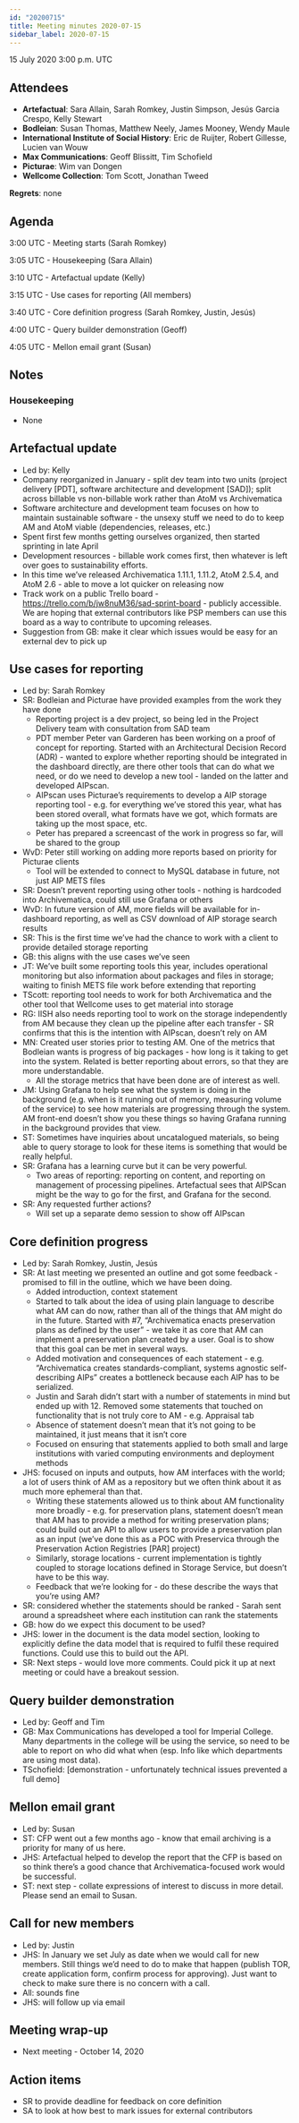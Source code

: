 ```yaml
---
id: "20200715"
title: Meeting minutes 2020-07-15
sidebar_label: 2020-07-15
---
```


15 July 2020
3:00 p.m. UTC

## Attendees

* **Artefactual**: Sara Allain, Sarah Romkey, Justin Simpson, Jesús Garcia Crespo, Kelly Stewart
* **Bodleian**: Susan Thomas, Matthew Neely, James Mooney, Wendy Maule
* **International Institute of Social History**: Eric de Ruijter, Robert Gillesse, Lucien van Wouw
* **Max Communications**: Geoff Blissitt, Tim Schofield
* **Picturae**: Wim van Dongen
* **Wellcome Collection**: Tom Scott, Jonathan Tweed

**Regrets**: none

## Agenda

3:00 UTC - Meeting starts (Sarah Romkey)

3:05 UTC - Housekeeping (Sara Allain)

3:10 UTC - Artefactual update (Kelly)

3:15 UTC - Use cases for reporting (All members)

3:40 UTC - Core definition progress (Sarah Romkey, Justin, Jesús)

4:00 UTC - Query builder demonstration (Geoff)

4:05 UTC - Mellon email grant (Susan)

## Notes

### Housekeeping

* None

## Artefactual update

* Led by: Kelly
* Company reorganized in January - split dev team into two units (project delivery [PDT], software architecture and development [SAD]); split across billable vs non-billable work rather than AtoM vs Archivematica
* Software architecture and development team focuses on how to maintain sustainable software - the unsexy stuff we need to do to keep AM and AtoM viable (dependencies, releases, etc.)
* Spent first few months getting ourselves organized, then started sprinting in late April
* Development resources - billable work comes first, then whatever is left over goes to sustainability efforts.
* In this time we’ve released Archivematica 1.11.1, 1.11.2, AtoM 2.5.4, and AtoM 2.6 - able to move a lot quicker on releasing now
* Track work on a public Trello board - https://trello.com/b/jw8nuM36/sad-sprint-board - publicly accessible. We are hoping that external contributors like PSP members can use this board as a way to contribute to upcoming releases.
* Suggestion from GB: make it clear which issues would be easy for an external dev to pick up

## Use cases for reporting

* Led by: Sarah Romkey
* SR: Bodleian and Picturae have provided examples from the work they have done
  * Reporting project is a dev project, so being led in the Project Delivery team with consultation from SAD team
  * PDT member Peter van Garderen has been working on a proof of concept for reporting. Started with an Architectural Decision Record (ADR) - wanted to explore whether reporting should be integrated in the dashboard directly, are there other tools that can do what we need, or do we need to develop a new tool - landed on the latter and developed AIPscan.
  * AIPscan uses Picturae’s requirements to develop a AIP storage reporting tool - e.g. for everything we’ve stored this year, what has been stored overall, what formats have we got, which formats are taking up the most space, etc.
  * Peter has prepared a screencast of the work in progress so far, will be shared to the group
* WvD: Peter still working on adding more reports based on priority for Picturae clients
  * Tool will be extended to connect to MySQL database in future, not just AIP METS files
* SR: Doesn’t prevent reporting using other tools - nothing is hardcoded into Archivematica, could still use Grafana or others
* WvD: In future version of AM, more fields will be available for in-dashboard reporting, as well as CSV download of AIP storage search results
* SR: This is the first time we’ve had the chance to work with a client to provide detailed storage reporting
* GB: this aligns with the use cases we’ve seen
* JT: We’ve built some reporting tools this year, includes operational monitoring but also information about packages and files in storage; waiting to finish METS file work before extending that reporting
* TScott: reporting tool needs to work for both Archivematica and the other tool that Wellcome uses to get material into storage
* RG: IISH also needs reporting tool to work on the storage independently from AM because they clean up the pipeline after each transfer - SR confirms that this is the intention with AIPscan, doesn’t rely on AM
* MN: Created user stories prior to testing AM. One of the metrics that Bodleian wants is progress of big packages - how long is it taking to get into the system. Related is better reporting about errors, so that they are more understandable.
  * All the storage metrics that have been done are of interest as well.
* JM: Using Grafana to help see what the system is doing in the background (e.g. when is it running out of memory, measuring volume of the service) to see how materials are progressing through the system. AM front-end doesn’t show you these things so having Grafana running in the background provides that view.
* ST: Sometimes have inquiries about uncatalogued materials, so being able to query storage to look for these items is something that would be really helpful.
* SR: Grafana has a learning curve but it can be very powerful.
  * Two areas of reporting: reporting on content, and reporting on management of processing pipelines. Artefactual sees that AIPScan might be the way to go for the first, and Grafana for the second.
* SR: Any requested further actions?
  * Will set up a separate demo session to show off AIPscan

## Core definition progress

* Led by: Sarah Romkey, Justin, Jesús
* SR: At last meeting we presented an outline and got some feedback - promised to fill in the outline, which we have been doing.
  * Added introduction, context statement
  * Started to talk about the idea of using plain language to describe what AM can do now, rather than all of the things that AM might do in the future. Started with #7, “Archivematica enacts preservation plans as defined by the user” - we take it as core that AM can implement a preservation plan created by a user. Goal is to show that this goal can be met in several ways.
  * Added motivation and consequences of each statement - e.g. “Archivematica creates standards-compliant, systems agnostic self-describing AIPs” creates a bottleneck because each AIP has to be serialized.
  * Justin and Sarah didn’t start with a number of statements in mind but ended up with 12. Removed some statements that touched on functionality that is not truly core to AM - e.g. Appraisal tab
  * Absence of statement doesn’t mean that it’s not going to be maintained, it just means that it isn’t core
  * Focused on ensuring that statements applied to both small and large institutions with varied computing environments and deployment methods
* JHS: focused on inputs and outputs, how AM interfaces with the world; a lot of users think of AM as a repository but we often think about it as much more ephemeral than that.
  * Writing these statements allowed us to think about AM functionality more broadly - e.g. for preservation plans, statement doesn’t mean that AM has to provide a method for writing preservation plans; could build out an API to allow users to provide a preservation plan as an input (we’ve done this as a POC with Preservica through the Preservation Action Registries [PAR] project)
  * Similarly, storage locations - current implementation is tightly coupled to storage locations defined in Storage Service, but doesn’t have to be this way.
  * Feedback that we’re looking for - do these describe the ways that you’re using AM?
* SR: considered whether the statements should be ranked - Sarah sent around a spreadsheet where each institution can rank the statements
* GB: how do we expect this document to be used?
* JHS: lower in the document is the data model section, looking to explicitly define the data model that is required to fulfil these required functions. Could use this to build out the API.
* SR: Next steps - would love more comments. Could pick it up at next meeting or could have a breakout session.

## Query builder demonstration

* Led by: Geoff and Tim
* GB: Max Communications has developed a tool for Imperial College. Many departments in the college will be using the service, so need to be able to report on who did what when (esp. Info like which departments are using most data).
* TSchofield: [demonstration - unfortunately technical issues prevented a full demo]

## Mellon email grant

* Led by: Susan
* ST: CFP went out a few months ago - know that email archiving is a priority for many of us here.
* JHS: Artefactual helped to develop the report that the CFP is based on so think there’s a good chance that Archivematica-focused work would be successful.
* ST: next step - collate expressions of interest to discuss in more detail. Please send an email to Susan.

## Call for new members

* Led by: Justin
* JHS: In January we set July as date when we would call for new members. Still things we’d need to do to make that happen (publish TOR, create application form, confirm process for approving). Just want to check to make sure there is no concern with a call.
* All: sounds fine
* JHS: will follow up via email

## Meeting wrap-up

* Next meeting - October 14, 2020

## Action items

* SR to provide deadline for feedback on core definition
* SA to look at how best to mark issues for external contributors
